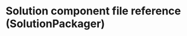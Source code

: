 # Solution component file reference (SolutionPackager)

<!-- https://docs.microsoft.com/en-us/dynamics365/customer-engagement/developer/solution-component-file-reference-solutionpackager -->
